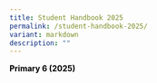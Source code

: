 ```yaml
---
title: Student Handbook 2025
permalink: /student-handbook-2025/
variant: markdown
description: ""
---
```

<p><span style="color: #000000;"><strong>Primary 6 (2025)</strong></span></p>